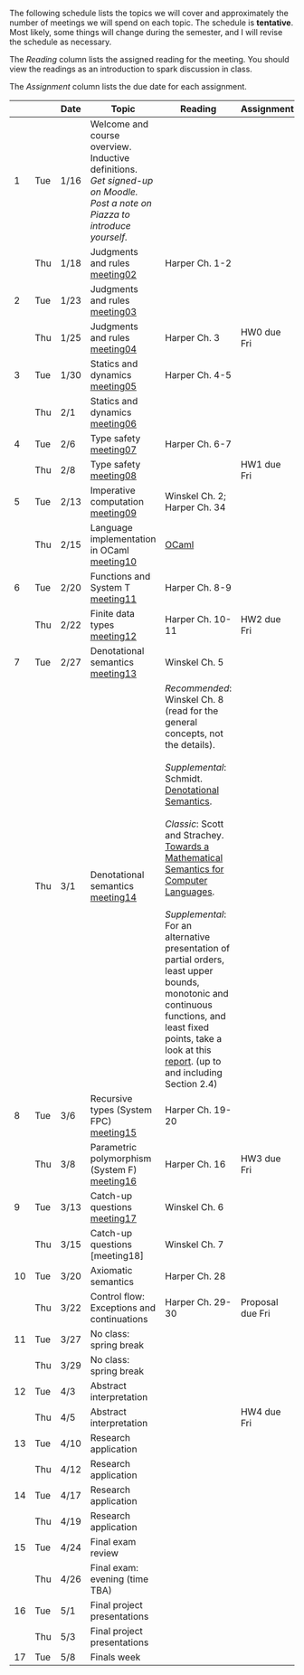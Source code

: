 The following schedule lists the topics we will cover and approximately the number of meetings we will spend on each topic. The schedule is **tentative**. Most likely, some things will change during the semester, and I will revise the schedule as necessary.

The _Reading_ column lists the assigned reading for the meeting. You should view the readings as an introduction to spark discussion in class.

The _Assignment_ column lists the due date for each assignment.

|  |  | Date | Topic | Reading | Assignment |
|----|-----|------|-------------------------------------------------------------------------------------------------------------------------------|------------------|-------------|
| 1 | Tue | 1/16 | Welcome and course overview. Inductive definitions.<br/>*Get signed-up on Moodle.*<br/>*Post a note on Piazza to introduce yourself.* |  |  |
|  | Thu | 1/18 | Judgments and rules<br/>[meeting02] | Harper Ch. 1-2 |  |
| 2 | Tue | 1/23 | Judgments and rules<br/>[meeting03] |  |  |
|  | Thu | 1/25 | Judgments and rules<br/>[meeting04] | Harper Ch. 3 | HW0 due Fri |
| 3 | Tue | 1/30 | Statics and dynamics<br/>[meeting05] | Harper Ch. 4-5 |  |
|  | Thu | 2/1 | Statics and dynamics<br/>[meeting06] |  |  |
| 4 | Tue | 2/6 | Type safety<br/>[meeting07] | Harper Ch. 6-7 |  |
|  | Thu | 2/8 | Type safety<br/>[meeting08] |  | HW1 due Fri |
| 5 | Tue | 2/13 | Imperative computation<br/>[meeting09] | Winskel Ch. 2; Harper Ch. 34 |  |
|  | Thu | 2/15 | Language implementation in OCaml <br/>[meeting10]| [OCaml](.#ocaml) |  |
| 6 | Tue | 2/20 | Functions and System T<br/>[meeting11]| Harper Ch. 8-9 |  |
|  | Thu | 2/22| Finite data types<br/>[meeting12] | Harper Ch. 10-11 | HW2 due Fri |
| 7 | Tue | 2/27 | Denotational semantics<br/>[meeting13] | Winskel Ch. 5 |  |
|  | Thu | 3/1 | Denotational semantics<br/>[meeting14] | _Recommended_: Winskel Ch. 8 (read for the general concepts, not the details).<br/><br/>_Supplemental_: Schmidt. [Denotational Semantics].<br/><br/>_Classic_: Scott and Strachey. [Towards a Mathematical Semantics for Computer Languages].<br/><br/>_Supplemental_: For an alternative presentation of partial orders, least upper bounds, monotonic and continuous functions, and least fixed points, take a look at this [report][A Denotational Semantics for Dataflow with Firing]. (up to and including Section 2.4) |  |
| 8 | Tue | 3/6 | Recursive types (System FPC)<br/>[meeting15] | Harper Ch. 19-20 |  |
|  | Thu | 3/8 | Parametric polymorphism (System F)<br/>[meeting16] | Harper Ch. 16 | HW3 due Fri |
| 9 | Tue | 3/13 | Catch-up questions<br/>[meeting17] | Winskel Ch. 6 |  |
|  | Thu | 3/15 | Catch-up questions<br/>[meeting18] | Winskel Ch. 7 |  |
| 10 | Tue | 3/20 | Axiomatic semantics | Harper Ch. 28 |  |
|  | Thu | 3/22 | Control flow: Exceptions and continuations | Harper Ch. 29-30 | Proposal due Fri |
| 11 | Tue | 3/27 | No class: spring break |  |  |
|  | Thu | 3/29 | No class: spring break |  |  |
| 12 | Tue | 4/3 | Abstract interpretation |  |  |
|  | Thu | 4/5 | Abstract interpretation |  | HW4 due Fri  |
| 13 | Tue | 4/10 | Research application |  |  |
|  | Thu | 4/12 | Research application |  |  |
| 14 | Tue | 4/17 | Research application |  |  |
|  | Thu | 4/19 | Research application |  |  |
| 15 | Tue | 4/24 | Final exam review |  |  |
|  | Thu | 4/26 | Final exam: evening (time TBA) |  |  |
| 16 | Tue | 5/1 | Final project presentations |  |  |
|  | Thu | 5/3 | Final project presentations |  |  |
| 17 | Tue | 5/8 | Finals week |  |  |

[meeting02]: meetings/meeting02.class.pdf
[meeting03]: meetings/meeting03.class.pdf
[meeting04]: meetings/meeting04.class.pdf
[meeting05]: meetings/meeting05.class.pdf
[meeting06]: meetings/meeting06.class.pdf
[meeting07]: meetings/meeting07.class.pdf
[meeting08]: meetings/meeting08.class.pdf
[meeting09]: meetings/meeting09.class.pdf
[meeting10]: meetings/meeting10.class.pdf
[meeting11]: meetings/meeting11.class.pdf
[meeting12]: meetings/meeting12.class.pdf
[meeting13]: meetings/meeting13.class.pdf
[meeting14]: meetings/meeting14.class.pdf
[meeting15]: meetings/meeting15.class.pdf
[meeting16]: meetings/meeting16.class.pdf
[meeting17]: meetings/meeting17.class.pdf

[Denotational Semantics]: https://www.cs.colorado.edu/~bec/courses/csci5535/reading/densem.pdf
[Towards a Mathematical Semantics for Computer Languages]: https://www.cs.colorado.edu/~bec/courses/csci5535/reading/PRG06.pdf
[A Denotational Semantics for Dataflow with Firing]: https://www.cs.colorado.edu/~bec/courses/csci5535/reading/lee-denote.pdf
